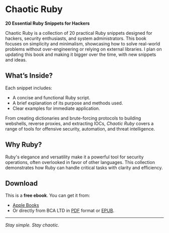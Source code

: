 # Chaotic Ruby  
**20 Essential Ruby Snippets for Hackers**  

Chaotic Ruby is a collection of 20 practical Ruby snippets designed for hackers, security enthusiasts, and system administrators. This book focuses on simplicity and minimalism, showcasing how to solve real-world problems without over-engineering or relying on external libraries. I plan on updating this book and making it bigger over the time, with new snippets and ideas.

## What’s Inside?  
Each snippet includes:  
- A concise and functional Ruby script.  
- A brief explanation of its purpose and methods used.  
- Clear examples for immediate application.  

From creating dictionaries and brute-forcing protocols to building webshells, reverse proxies, and extracting IOCs, *Chaotic Ruby* covers a range of tools for offensive security, automation, and threat intelligence.  

## Why Ruby?  
Ruby's elegance and versatility make it a powerful tool for security operations, often overlooked in favor of other languages. This collection demonstrates how Ruby can handle critical tasks with clarity and efficiency.  

## Download
This is a **free ebook**. You can get it from:
- [Apple Books](http://books.apple.com/us/book/id6739544400)
- Or directly from BCA LTD in [PDF](https://bca.ltd/ChaoticRubyPDF) format or [EPUB](https://bca.ltd/ChaoticRubyEPUB).

---

*Stay simple. Stay chaotic.*  
